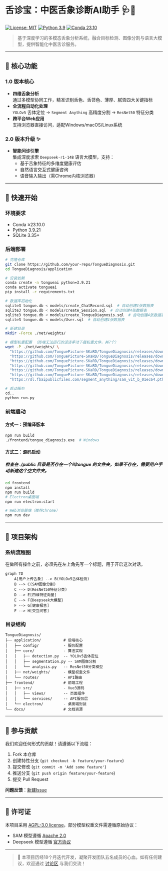 
# 舌诊宝：中医舌象诊断AI助手 🩺🤖

[![License: MIT](https://img.shields.io/badge/License-MIT-blue.svg)](https://opensource.org/licenses/MIT)
[![Python 3.9](https://img.shields.io/badge/Python-3.9%2B-green.svg)](https://www.python.org/)
[![Conda 23.10](https://img.shields.io/badge/Conda-23.10%2B-blue.svg)](https://docs.conda.io/)

> 基于深度学习的多模态舌象分析系统，融合目标检测、图像分割与语言大模型，提供智能化中医舌诊服务。

---

## 📌 核心功能

### 1.0 版本核心
- **四维舌象分析**  
  通过多模型协同工作，精准识别舌色、舌苔色、薄厚、腻否四大关键指标
- **全流程自动化处理**  
  `YOLOv5` 舌体定位 → `Segment Anything` 高精度分割 → `ResNet50` 特征分类
- **跨平台Web应用**  
  支持浏览器直接访问，适配Windows/macOS/Linux系统

### 2.0 版本升级 ✨
- **智能问诊引擎**  
  集成深度求索 `Deepseek-r1-14B` 语言大模型，支持：
  - 基于舌象特征的多维度健康评估
  - 自然语言交互式健康咨询
  - 语音输入输出（需Chrome内核浏览器）

---

## 🚀 快速开始

### 环境要求
- Conda ≥23.10.0
- Python 3.9.21
- SQLite 3.35+

### 后端部署
```bash
# 克隆仓库
git clone https://github.com/your-repo/TongueDiagnosis.git
cd TongueDiagnosis/application

# 安装依赖
conda create -n tongueai python=3.9.21
conda activate tongueai
pip install -r requirements.txt

# 数据库初始化
sqlite3 tongue.db < models/create_ChatRecord.sql  # 自动创建4张数据表
sqlite3 tongue.db < models/create_Session.sql  # 自动创建4张数据表
sqlite3 tongue.db < models/create_TongueDiagnosis.sql  # 自动创建4张数据表
sqlite3 tongue.db < models/User.sql  # 自动创建4张数据表

# 新建目录
mkdir -Force ./net/weights/

# 模型权重配置 （终端无法运行的话请手动下载权重文件，共7个）
wget -P ./net/weights/ \
  "https://github.com/TonguePicture-SKaRD/TongueDiagnosis/releases/download/V1.0_Beta/rot_and_greasy.pth" \
  "https://github.com/TonguePicture-SKaRD/TongueDiagnosis/releases/download/V1.0_Beta/thickness.pth" \
  "https://github.com/TonguePicture-SKaRD/TongueDiagnosis/releases/download/V1.0_Beta/tongue_coat_color.pth" \
  "https://github.com/TonguePicture-SKaRD/TongueDiagnosis/releases/download/V1.0_Beta/tongue_color.pth" \
  "https://github.com/TonguePicture-SKaRD/TongueDiagnosis/releases/download/V1.0_Beta/unet.pth" \
  "https://github.com/TonguePicture-SKaRD/TongueDiagnosis/releases/download/V1.0_Beta/yolov5.pt" \
  "https://dl.fbaipublicfiles.com/segment_anything/sam_vit_b_01ec64.pth"

# 启动服务
cd..
python run.py
```

### 前端启动
#### 方式一：预编译版本
```bash
npm run build
./frontend/tongue_diagnosis.exe  # Windows
```

#### 方式二：源码启动
##### 检查在 ./public 目录是否存在一个叫tongue 的文件夹，如果不存在，需要用户手动新建这个空文件夹。
```bash
cd frontend
npm install
npm run build
# Electron桌面端
npm run electron:start

# Web浏览器端（推荐Chrome）
npm run dev
```

---

## 🧩 项目架构

### 系统流程图
在做所有操作之前，必须先在左上角先写一个标题，用于开启这次对话。
```mermaid
graph TD
    A[用户上传舌象] --> B(YOLOv5舌体检测)
    B --> C(SAM图像分割)
    C --> D(ResNet50特征分类)
    D --> E[四维特征向量]
    E --> F{Deepseek大模型}
    F --> G[健康报告]
    F --> H[交互问答]
```

### 目录结构
```
TongueDiagnosis/
├── application/          # 后端核心
│   ├── config/           - 服务配置
│   ├── core/             - 算法实现
│   │   ├── detection.py  -- YOLOv5舌体定位
│   │   ├── segmentation.py -- SAM图像分割
│   │   └── analysis.py   -- ResNet50分类模型
│   ├── net/weights/      - 模型权重文件
│   └── routes/           - API路由
├── frontend/             # 前端工程
│   ├── src/              - Vue3源码
│   │   ├── views/        -- 页面组件
│   │   └── services/     -- API服务层
│   └── electron/         - 桌面端封装
└── docs/                 # 文档资源
```

---

## 🤝 参与贡献

我们欢迎任何形式的贡献！请遵循以下流程：
1. Fork 本仓库
2. 创建特性分支 (`git checkout -b feature/your-feature`)
3. 提交修改 (`git commit -m 'Add some feature'`)
4. 推送分支 (`git push origin feature/your-feature`)
5. 提交 Pull Request

**问题反馈**：[新建Issue](https://github.com/TonguePicture-SKaRD/TongueDiagnosis/issues)

---

## 📜 许可证
本项目采用 [AGPL-3.0 license](LICENSE)，部分模型权重文件需遵循原始协议：
- SAM 模型遵循 [Apache 2.0](https://github.com/facebookresearch/segment-anything/blob/main/LICENSE)
- Deepseek 模型遵循 [官方协议](https://www.deepseek.com/terms)

---

> 🌱 本项目历经18个月迭代开发，凝聚开发团队五名成员的心血。如有任何建议，欢迎通过 [讨论区](https://github.com/TonguePicture-SKaRD/TongueDiagnosis/discussions/20) 与我们交流！
